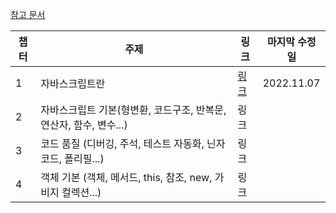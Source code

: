 [참고 문서](https://ko.javascript.info/)

|챕터|주제|링크|마지막 수정일|
|---|---|---|---|
|1|자바스크립트란|[링크](https://github.com/pullingoff/cheatsheets/blob/main/js-tutorial/1-what-is-js.md)|2022.11.07|
|2|자바스크립트 기본(형변환, 코드구조, 반복문, 연산자, 함수, 변수...)|링크||
|3|코드 품질 (디버깅, 주석, 테스트 자동화, 닌자코드, 폴리필...)|링크||
|4|객체 기본 (객체, 메서드, this, 참조, new, 가비지 컬렉션...)|링크||
